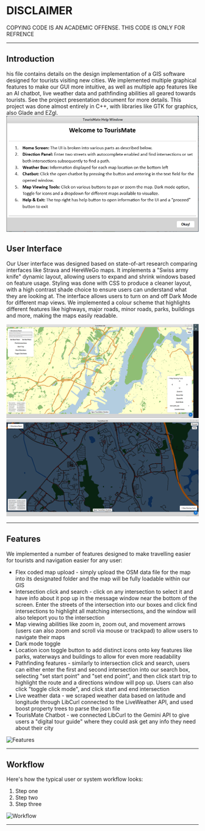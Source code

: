 # DISCLAIMER
COPYING CODE IS AN ACADEMIC OFFENSE. THIS CODE IS ONLY FOR REFRENCE

---

## Introduction
his file contains details on the design implementation of a GIS software designed for tourists visiting new cities. We implemented multiple graphical features to make our GUI more intuitive, as well as multiple app features like an AI chatbot, live weather data and pathfinding abilities all geared towards tourists. See the project presentation document for more details. This project was done almost entirely in C++, with libraries like GTK for graphics, also Glade and EZgl.
![help screen](readmeimages/help.PNG)

## User Interface
Our User interface was designed based on state-of-art research comparing interfaces like Strava and HereWeGo maps. It implements a "Swiss army knife" dynamic layout, allowing users to expand and shrink windows based on feature usage. Styling was done with CSS to produce a cleaner layout, with a high contrast shade choice to ensure users can understand what they are looking at. The interface allows users to turn on and off Dark Mode for different map views. We implemented a colour scheme that highlights different features like highways, major roads, minor roads, parks, buildings and more, making the maps easily readable. 

![light mode with expanded UI](readmeimages/lightModeUI.PNG)
![dark mode with compressed UI](readmeimages/darkModeUI.PNG)


---

## Features
We implemented a number of features designed to make travelling easier for tourists and navigation easier for any user:
- Flex coded map upload - simply upload the OSM data file for the map into its designated folder and the map will be fully loadable within our GIS
- Intersection click and search - click on any intersection to select it and have info about it pop up in the message window near the bottom of the screen. Enter the streets of the intersection into our boxes and click find intersections to highlight all matching intersections, and the window will also teleport you to the intersection
- Map viewing abilities like zoom in, zoom out, and movement arrows (users can also zoom and scroll via mouse or trackpad) to allow users to navigate their maps
- Dark mode toggle
- Location icon toggle button to add distinct icons onto key features like parks, waterways and buildings to allow for even more readability
- Pathfinding features - similarly to intersection click and search, users can either enter the first and second intersection into our search box, selecting "set start point" and "set end point", and then click start trip to highlight the route and a directions window will pop up. Users can also click "toggle click mode", and click start and end intersection
- Live weather data - we scraped weather data based on latitude and longitude through LibCurl connected to the LiveWeather API, and used boost property trees to parse the json file
- TourisMate Chatbot - we connected LibCurl to the Gemini API to give users a "digital tour guide" where they could ask get any info they need about their city

![Features](path/to/features-image.png)

---

## Workflow
Here's how the typical user or system workflow looks:

1. Step one
2. Step two
3. Step three

![Workflow](path/to/workflow-image.png)

---
